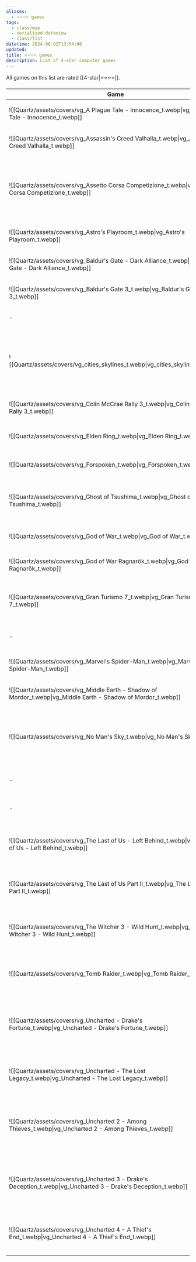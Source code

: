 ```yaml
---
aliases:
  - ⭐️⭐️⭐️⭐️ games
tags:
  - class/map
  - serialised-dataview
  - class/list
datetime: 2024-08-02T13:54:00
updated: 
title: ⭐️⭐️⭐️⭐️ games
description: List of 4-star computer games
---
```

All games on this list are rated [[4-star|⭐️⭐️⭐️⭐️]].

<!-- QueryToSerialize: table without id embed(link(thumbnail)) as Game, file.link as "", platform as Platform from #class/video-game where contains(rating, [[4-star]]) sort file.name -->
<!-- SerializedQuery: table without id embed(link(thumbnail)) as Game, file.link as "", platform as Platform from #class/video-game where contains(rating, [[4-star]]) sort file.name -->

| Game                                                                                                           |                                                                                      | Platform                                                                                                                                                                                  |
| -------------------------------------------------------------------------------------------------------------- | ------------------------------------------------------------------------------------ | ----------------------------------------------------------------------------------------------------------------------------------------------------------------------------------------- |
| ![[Quartz/assets/covers/vg_A Plague Tale - Innocence_t.webp\|vg_A Plague Tale - Innocence_t.webp]]             | [[Quartz/notes/A Plague Tale - Innocence.md\|A Plague Tale - Innocence]]             | <ul><li>[[Quartz/notes/PlayStation 5.md\|PlayStation 5]]</li></ul>                                                                                                                       |
| ![[Quartz/assets/covers/vg_Assassin's Creed Valhalla_t.webp\|vg_Assassin's Creed Valhalla_t.webp]]             | [[Quartz/notes/Assassin's Creed Valhalla.md\|Assassin's Creed Valhalla]]             | <ul><li>[[Quartz/notes/PlayStation 5.md\|PlayStation 5]]</li></ul>                                                                                                                       |
| ![[Quartz/assets/covers/vg_Assetto Corsa Competizione_t.webp\|vg_Assetto Corsa Competizione_t.webp]]           | [[Quartz/notes/Assetto Corsa Competizione.md\|Assetto Corsa Competizione]]           | <ul><li>[[Atlas/Notes/PlayStation 4.md\|PlayStation 4]]</li><li>[[Quartz/notes/PlayStation 5.md\|PlayStation 5]]</li><li>[[+/Microsoft Windows.md\|Microsoft Windows]]</li></ul>       |
| ![[Quartz/assets/covers/vg_Astro's Playroom_t.webp\|vg_Astro's Playroom_t.webp]]                               | [[Quartz/notes/Astro's Playroom.md\|Astro's Playroom]]                               | <ul><li>[[Quartz/notes/PlayStation 5.md\|PlayStation 5]]</li></ul>                                                                                                                       |
| ![[Quartz/assets/covers/vg_Baldur's Gate - Dark Alliance_t.webp\|vg_Baldur's Gate - Dark Alliance_t.webp]]     | [[Quartz/notes/Baldur's Gate - Dark Alliance.md\|Baldur's Gate - Dark Alliance]]     | <ul><li>[[Quartz/notes/PlayStation 2.md\|PlayStation 2]]</li></ul>                                                                                                                       |
| ![[Quartz/assets/covers/vg_Baldur's Gate 3_t.webp\|vg_Baldur's Gate 3_t.webp]]                                 | [[Quartz/notes/Baldur's Gate 3.md\|Baldur's Gate 3]]                                 | <ul><li>[[Quartz/notes/PlayStation 5.md\|PlayStation 5]]</li></ul>                                                                                                                       |
| \-                                                                                                             | [[Atlas/Notes/Bastion.md\|Bastion]]                                                  | <ul><li>[[iOS\|iOS]]</li></ul>                                                                                                                                                           |
| ![[Quartz/assets/covers/vg_cities_skylines_t.webp\|vg_cities_skylines_t.webp]]                                 | [[Quartz/notes/Cities Skylines.md\|Cities Skylines]]                                 | <ul><li>[[Atlas/Notes/PlayStation 4.md\|PlayStation 4]]</li><li>[[Quartz/notes/PlayStation 5.md\|PlayStation 5]]</li><li>[[+/Microsoft Windows.md\|Microsoft Windows]]</li></ul>       |
| ![[Quartz/assets/covers/vg_Colin McCrae Rally 3_t.webp\|vg_Colin McCrae Rally 3_t.webp]]                       | [[Quartz/notes/Colin McCrae Rally 3.md\|Colin McCrae Rally 3]]                       | <ul><li>[[Quartz/notes/PlayStation 2.md\|PlayStation 2]]</li></ul>                                                                                                                       |
| ![[Quartz/assets/covers/vg_Elden Ring_t.webp\|vg_Elden Ring_t.webp]]                                           | [[Quartz/notes/Elden Ring.md\|Elden Ring]]                                           | <ul><li>[[Quartz/notes/PlayStation 5.md\|PlayStation 5]]</li></ul>                                                                                                                       |
| ![[Quartz/assets/covers/vg_Forspoken_t.webp\|vg_Forspoken_t.webp]]                                             | [[Quartz/notes/Forspoken.md\|Forspoken]]                                             | <ul><li>[[Quartz/notes/PlayStation 5.md\|PlayStation 5]]</li></ul>                                                                                                                       |
| ![[Quartz/assets/covers/vg_Ghost of Tsushima_t.webp\|vg_Ghost of Tsushima_t.webp]]                             | [[Quartz/notes/Ghost of Tsushima.md\|Ghost of Tsushima]]                             | <ul><li>[[Atlas/Notes/PlayStation 4.md\|PlayStation 4]]</li><li>[[Quartz/notes/PlayStation 5.md\|PlayStation 5]]</li></ul>                                                              |
| ![[Quartz/assets/covers/vg_God of War_t.webp\|vg_God of War_t.webp]]                                           | [[Quartz/notes/God of War.md\|God of War]]                                           | <ul><li>[[Atlas/Notes/PlayStation 4.md\|PlayStation 4]]</li></ul>                                                                                                                        |
| ![[Quartz/assets/covers/vg_God of War Ragnarök_t.webp\|vg_God of War Ragnarök_t.webp]]                         | [[Quartz/notes/God of War Ragnarök.md\|God of War Ragnarök]]                         | <ul><li>[[Quartz/notes/PlayStation 5.md\|PlayStation 5]]</li></ul>                                                                                                                       |
| ![[Quartz/assets/covers/vg_Gran Turismo 7_t.webp\|vg_Gran Turismo 7_t.webp]]                                   | [[Quartz/notes/Gran Turismo 7.md\|Gran Turismo 7]]                                   | <ul><li>[[Quartz/notes/PlayStation 5.md\|PlayStation 5]]</li><li>[[Atlas/Notes/PlayStation VR2.md\|PlayStation VR2]]</li></ul>                                                          |
| \-                                                                                                             | [[Quartz/notes/Horizon Forbidden West.md\|Horizon Forbidden West]]                   | <ul><li>[[Quartz/notes/PlayStation 5.md\|PlayStation 5]]</li></ul>                                                                                                                       |
| ![[Quartz/assets/covers/vg_Marvel's Spider-Man_t.webp\|vg_Marvel's Spider-Man_t.webp]]                         | [[Quartz/notes/Marvel's Spider-Man.md\|Marvel's Spider-Man]]                         | <ul><li>[[Atlas/Notes/PlayStation 4.md\|PlayStation 4]]</li></ul>                                                                                                                        |
| ![[Quartz/assets/covers/vg_Middle Earth - Shadow of Mordor_t.webp\|vg_Middle Earth - Shadow of Mordor_t.webp]] | [[Quartz/notes/Middle Earth - Shadow of Mordor.md\|Middle Earth - Shadow of Mordor]] | <ul><li>[[Atlas/Notes/PlayStation 4.md\|PlayStation 4]]</li></ul>                                                                                                                        |
| ![[Quartz/assets/covers/vg_No Man's Sky_t.webp\|vg_No Man's Sky_t.webp]]                                       | [[Quartz/notes/No Man's Sky.md\|No Man's Sky]]                                       | <ul><li>[[Atlas/Notes/PlayStation 4.md\|PlayStation 4]]</li><li>[[Quartz/notes/PlayStation 5.md\|PlayStation 5]]</li><li>[[Atlas/Notes/PlayStation VR2.md\|PlayStation VR2]]</li></ul> |
| \-                                                                                                             | [[Quartz/notes/Ratchet and Clank - Rift Apart.md\|Ratchet and Clank - Rift Apart]]   | <ul><li>[[Quartz/notes/PlayStation 5.md\|PlayStation 5]]</li></ul>                                                                                                                       |
| \-                                                                                                             | [[Quartz/notes/Stray.md\|Stray]]                                                     | <ul><li>[[Quartz/notes/PlayStation 5.md\|PlayStation 5]]</li></ul>                                                                                                                       |
| ![[Quartz/assets/covers/vg_The Last of Us - Left Behind_t.webp\|vg_The Last of Us - Left Behind_t.webp]]       | [[Quartz/notes/The Last of Us - Left Behind.md\|The Last of Us - Left Behind]]       | <ul><li>[[Atlas/Notes/PlayStation 4.md\|PlayStation 4]]</li><li>[[Quartz/notes/PlayStation 5.md\|PlayStation 5]]</li></ul>                                                              |
| ![[Quartz/assets/covers/vg_The Last of Us Part II_t.webp\|vg_The Last of Us Part II_t.webp]]                   | [[Quartz/notes/The Last of Us Part II.md\|The Last of Us Part II]]                   | <ul><li>[[Atlas/Notes/PlayStation 4.md\|PlayStation 4]]</li><li>[[Quartz/notes/PlayStation 5.md\|PlayStation 5]]</li></ul>                                                              |
| ![[Quartz/assets/covers/vg_The Witcher 3 - Wild Hunt_t.webp\|vg_The Witcher 3 - Wild Hunt_t.webp]]             | [[Quartz/notes/The Witcher 3 - Wild Hunt.md\|The Witcher 3 - Wild Hunt]]             | <ul><li>[[Atlas/Notes/PlayStation 4.md\|PlayStation 4]]</li><li>[[Quartz/notes/PlayStation 5.md\|PlayStation 5]]</li></ul>                                                              |
| ![[Quartz/assets/covers/vg_Tomb Raider_t.webp\|vg_Tomb Raider_t.webp]]                                         | [[Quartz/notes/Tomb Raider.md\|Tomb Raider]]                                         | <ul><li>[[Atlas/Notes/PlayStation 3.md\|PlayStation 3]]</li><li>[[Atlas/Notes/PlayStation 4.md\|PlayStation 4]]</li></ul>                                                               |
| ![[Quartz/assets/covers/vg_Uncharted - Drake's Fortune_t.webp\|vg_Uncharted - Drake's Fortune_t.webp]]         | [[Quartz/notes/Uncharted - Drake's Fortune.md\|Uncharted - Drake's Fortune]]         | <ul><li>[[Atlas/Notes/PlayStation 3.md\|PlayStation 3]]</li><li>[[Atlas/Notes/PlayStation 4.md\|PlayStation 4]]</li><li>[[Quartz/notes/PlayStation 5.md\|PlayStation 5]]</li></ul>     |
| ![[Quartz/assets/covers/vg_Uncharted - The Lost Legacy_t.webp\|vg_Uncharted - The Lost Legacy_t.webp]]         | [[Quartz/notes/Uncharted - The Lost Legacy.md\|Uncharted - The Lost Legacy]]         | <ul><li>[[Atlas/Notes/PlayStation 4.md\|PlayStation 4]]</li><li>[[Quartz/notes/PlayStation 5.md\|PlayStation 5]]</li></ul>                                                              |
| ![[Quartz/assets/covers/vg_Uncharted 2 - Among Thieves_t.webp\|vg_Uncharted 2 - Among Thieves_t.webp]]         | [[Quartz/notes/Uncharted 2 - Among Thieves.md\|Uncharted 2 - Among Thieves]]         | <ul><li>[[Atlas/Notes/PlayStation 3.md\|PlayStation 3]]</li><li>[[Atlas/Notes/PlayStation 4.md\|PlayStation 4]]</li><li>[[Quartz/notes/PlayStation 5.md\|PlayStation 5]]</li></ul>     |
| ![[Quartz/assets/covers/vg_Uncharted 3 - Drake's Deception_t.webp\|vg_Uncharted 3 - Drake's Deception_t.webp]] | [[Quartz/notes/Uncharted 3 - Drake's Deception.md\|Uncharted 3 - Drake's Deception]] | <ul><li>[[Atlas/Notes/PlayStation 3.md\|PlayStation 3]]</li><li>[[Atlas/Notes/PlayStation 4.md\|PlayStation 4]]</li><li>[[Quartz/notes/PlayStation 5.md\|PlayStation 5]]</li></ul>     |
| ![[Quartz/assets/covers/vg_Uncharted 4 - A Thief's End_t.webp\|vg_Uncharted 4 - A Thief's End_t.webp]]         | [[Quartz/notes/Uncharted 4 - A Thief's End.md\|Uncharted 4 - A Thief's End]]         | <ul><li>[[Atlas/Notes/PlayStation 4.md\|PlayStation 4]]</li><li>[[Quartz/notes/PlayStation 5.md\|PlayStation 5]]</li></ul>                                                              |
<!-- SerializedQuery END -->

